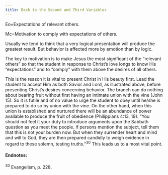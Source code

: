 ```yaml
---
title: Back to the Second and Third Variables
---
```


Eo=Expectations of relevant others.

Mc=Motivation to comply with expectations of others.

Usually we tend to think that a very logical presentation will produce the greatest result. But behavior is affected more by emotion than by logic.

The key to motivation is to make Jesus the most significant of the “relevant others” so that the student in response to Christ’s love longs to know His “expectations” and to “comply” with them above the desires of all others.

This is the reason it is vital to present Christ in His beauty first. Lead the student to accept Him as both Savior and Lord, as illustrated above, before presenting Christ’s desires concerning behavior. The branch can do nothing about bearing fruit without first having an intimate union with the vine (John 15). So it is futile and of no value to urge the student to obey until he/she is prepared to do so by union with the vine. On the other hand, when this union is established and nurtured there will be an abundance of power available to produce the fruit of obedience (Philippians 4:13, 19). “You should not feel it your duty to introduce arguments upon the Sabbath question as you meet the people. If persons mention the subject, tell them that this is not your burden now. But when they surrender heart and mind and will to God, they are then prepared candidly to weigh evidence in regard to these solemn, testing truths.”<sup>30</sup> This leads us to a most vital point.

#### Endnotes:

<sup>30</sup> Evangelism, p. 228.